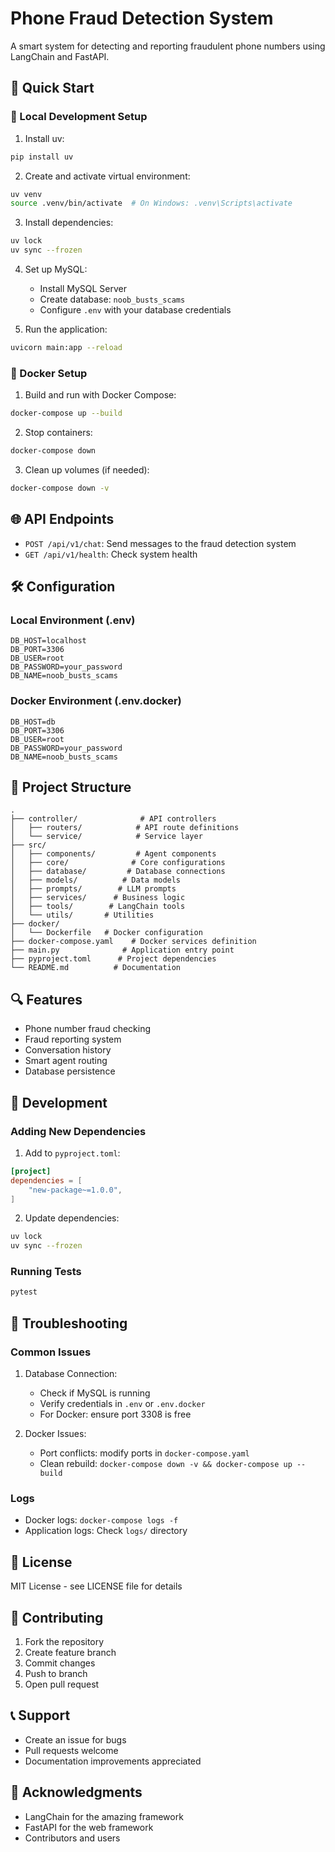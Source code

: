 # Phone Fraud Detection System

A smart system for detecting and reporting fraudulent phone numbers using LangChain and FastAPI.

## 🚀 Quick Start

### 🔧 Local Development Setup

1. Install uv:
```bash
pip install uv
```

2. Create and activate virtual environment:
```bash
uv venv
source .venv/bin/activate  # On Windows: .venv\Scripts\activate
```

3. Install dependencies:
```bash
uv lock
uv sync --frozen
```

4. Set up MySQL:
   - Install MySQL Server
   - Create database: `noob_busts_scams`
   - Configure `.env` with your database credentials

5. Run the application:
```bash
uvicorn main:app --reload
```

### 🐳 Docker Setup

1. Build and run with Docker Compose:
```bash
docker-compose up --build
```

2. Stop containers:
```bash
docker-compose down
```

3. Clean up volumes (if needed):
```bash
docker-compose down -v
```

## 🌐 API Endpoints

- `POST /api/v1/chat`: Send messages to the fraud detection system
- `GET /api/v1/health`: Check system health

## 🛠️ Configuration

### Local Environment (.env)
```env
DB_HOST=localhost
DB_PORT=3306
DB_USER=root
DB_PASSWORD=your_password
DB_NAME=noob_busts_scams
```

### Docker Environment (.env.docker)
```env
DB_HOST=db
DB_PORT=3306
DB_USER=root
DB_PASSWORD=your_password
DB_NAME=noob_busts_scams
```

## 📁 Project Structure
```
.
├── controller/              # API controllers
│   ├── routers/            # API route definitions
│   └── service/            # Service layer
├── src/
│   ├── components/         # Agent components
│   ├── core/              # Core configurations
│   ├── database/         # Database connections
│   ├── models/          # Data models
│   ├── prompts/        # LLM prompts
│   ├── services/      # Business logic
│   ├── tools/        # LangChain tools
│   └── utils/       # Utilities
├── docker/
│   └── Dockerfile   # Docker configuration
├── docker-compose.yaml    # Docker services definition
├── main.py              # Application entry point
├── pyproject.toml      # Project dependencies
└── README.md          # Documentation
```

## 🔍 Features

- Phone number fraud checking
- Fraud reporting system
- Conversation history
- Smart agent routing
- Database persistence

## 🚀 Development

### Adding New Dependencies

1. Add to `pyproject.toml`:
```toml
[project]
dependencies = [
    "new-package~=1.0.0",
]
```

2. Update dependencies:
```bash
uv lock
uv sync --frozen
```

### Running Tests
```bash
pytest
```

## 🐛 Troubleshooting

### Common Issues

1. Database Connection:
   - Check if MySQL is running
   - Verify credentials in `.env` or `.env.docker`
   - For Docker: ensure port 3308 is free

2. Docker Issues:
   - Port conflicts: modify ports in `docker-compose.yaml`
   - Clean rebuild: `docker-compose down -v && docker-compose up --build`

### Logs

- Docker logs: `docker-compose logs -f`
- Application logs: Check `logs/` directory

## 📝 License

MIT License - see LICENSE file for details

## 🤝 Contributing

1. Fork the repository
2. Create feature branch
3. Commit changes
4. Push to branch
5. Open pull request

## 📞 Support

- Create an issue for bugs
- Pull requests welcome
- Documentation improvements appreciated

## 🙏 Acknowledgments

- LangChain for the amazing framework
- FastAPI for the web framework
- Contributors and users
